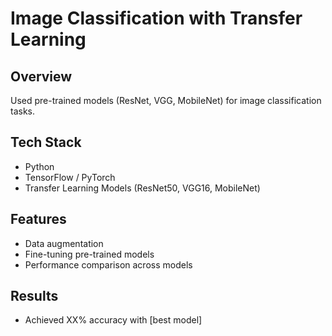 # Image Classification with Transfer Learning

## Overview
Used pre-trained models (ResNet, VGG, MobileNet) for image classification tasks.

## Tech Stack
- Python
- TensorFlow / PyTorch
- Transfer Learning Models (ResNet50, VGG16, MobileNet)

## Features
- Data augmentation
- Fine-tuning pre-trained models
- Performance comparison across models

## Results
- Achieved XX% accuracy with [best model]
